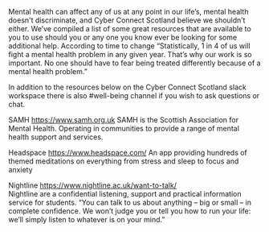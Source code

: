 Mental health can affect any of us at any point in our life’s, mental health doesn't discriminate, and Cyber Connect Scotland believe we shouldn’t either. We’ve compiled a list of some great resources that are available to you to use should you or any one you know ever be looking for some additional help. According to time to change “Statistically, 1 in 4 of us will fight a mental health problem in any given year. That’s why our work is so important. No one should have to fear being treated differently because of a mental health problem.”

In addition to the resources below on the Cyber Connect Scotland slack workspace there is also #well-being channel if you wish to ask questions or chat.

 
SAMH 
https://www.samh.org.uk
SAMH is the Scottish Association for Mental Health. Operating in communities to provide a range of mental health support and services.

Headspace
https://www.headspace.com/
An app providing hundreds of themed meditations on everything from stress and sleep to focus and anxiety
 
Nightline
https://www.nightline.ac.uk/want-to-talk/	
Nightline are a confidential listening, support and practical information service for students. “You can talk to us about anything – big or small – in complete confidence. We won’t judge you or tell you how to run your life: we’ll simply listen to whatever is on your mind.”
